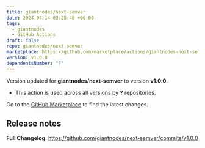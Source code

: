 ```yaml
---
title: giantnodes/next-semver
date: 2024-04-14 03:28:48 +00:00
tags:
  - giantnodes
  - GitHub Actions
draft: false
repo: giantnodes/next-semver
marketplace: https://github.com/marketplace/actions/giantnodes-next-semver
version: v1.0.0
dependentsNumber: "?"
---
```



Version updated for **giantnodes/next-semver** to version **v1.0.0**.
- This action is used across all versions by **?** repositories.

Go to the [GitHub Marketplace](https://github.com/marketplace/actions/giantnodes-next-semver) to find the latest changes.

## Release notes

**Full Changelog**: https://github.com/giantnodes/next-semver/commits/v1.0.0
